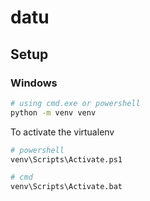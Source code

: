 # datu 

## Setup 

### Windows  

```sh
# using cmd.exe or powershell
python -m venv venv
```

To activate the virtualenv
```sh
# powershell
venv\Scripts\Activate.ps1

# cmd
venv\Scripts\Activate.bat
```

